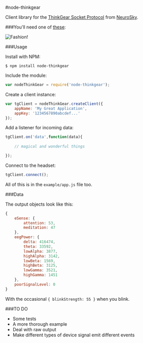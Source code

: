 #node-thinkgear

Client library for the [ThinkGear Socket Protocol](http://developer.neurosky.com/docs/lib/exe/fetch.php?media=app_notes:thinkgear_socket_protocol.pdf) from [NeuroSky](http://neurosky.com/). 

###You'll need one of [these](http://store.neurosky.com/products/mindwave-1):

![Fashion!](http://danielluxemburg.com/mindwave.png)

###Usage

Install with NPM:

```
$ npm install node-thinkgear
```


Include the module:

```javascript
var nodeThinkGear = require('node-thinkgear');
```

Create a client instance:

```javascript
var tgClient = nodeThinkGear.createClient({
	appName: 'My Great Application',
	appKey: '1234567890abcdef...'
});
```

Add a listener for incoming data:

```javascript
tgClient.on('data',function(data){
	
	// magical and wonderful things

});
```

Connect to the headset:

```javascript
tgClient.connect();
```

All of this is in the `example/app.js` file too.

###Data

The output objects look like this:

```javascript
{ 
	eSense: { 
		attention: 53, 
		meditation: 47 
	},
	eegPower: { 
		delta: 416474,
		theta: 33592,
		lowAlpha: 3877,
		highAlpha: 3142,
		lowBeta: 1569,
		highBeta: 3125,
		lowGamma: 3521,
		highGamma: 1451 
	},
	poorSignalLevel: 0 
}
```

With the occasional `{ blinkStrength: 55 }` when you blink.

###TO DO

- Some tests
- A more thorough example
- Deal with raw output
- Make different types of device signal emit different events
